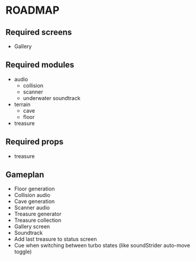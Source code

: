 # ROADMAP

## Required screens
- Gallery

## Required modules
- audio
  - collision
  - scanner
  - underwater soundtrack
- terrain
  - cave
  - floor
- treasure

## Required props
- treasure

## Gameplan
- Floor generation
- Collision audio
- Cave generation
- Scanner audio
- Treasure generator
- Treasure collection
- Gallery screen
- Soundtrack
- Add last treasure to status screen
- Cue when switching between turbo states (like soundStrider auto-move toggle)
